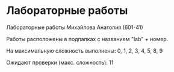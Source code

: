 # Лабораторные работы
Лабораторные работы Михайлова Анатолия (601-41)

Работы расположены в подпапках с названием "lab" + номер.

На максимальную сложность выполнены: 0, 1, 2, 3, 4, 5, 8, 9

Ожидают проверки (макс. сложность): 11
